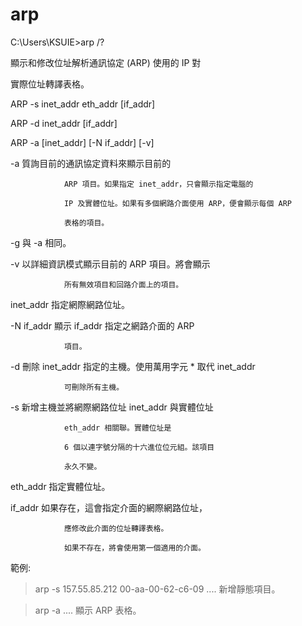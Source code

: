 
# arp


C:\Users\KSUIE>arp /?

顯示和修改位址解析通訊協定 (ARP) 使用的 IP 對

實際位址轉譯表格。

ARP -s inet_addr eth_addr [if_addr]

ARP -d inet_addr [if_addr]

ARP -a [inet_addr] [-N if_addr] [-v]

  -a            質詢目前的通訊協定資料來顯示目前的
  
                ARP 項目。如果指定 inet_addr，只會顯示指定電腦的
                
                IP 及實體位址。如果有多個網路介面使用 ARP，便會顯示每個 ARP
                
                表格的項目。
                
  -g            與 -a 相同。
  
  -v            以詳細資訊模式顯示目前的 ARP 項目。將會顯示
  
                所有無效項目和回路介面上的項目。
                
  inet_addr     指定網際網路位址。
  
  -N if_addr    顯示 if_addr 指定之網路介面的 ARP
  
                項目。
                
  -d            刪除 inet_addr 指定的主機。使用萬用字元 * 取代 inet_addr
  
                可刪除所有主機。
                
  -s            新增主機並將網際網路位址 inet_addr 與實體位址
  
                eth_addr 相關聯。實體位址是
                
                6 個以連字號分隔的十六進位位元組。該項目
                
                永久不變。
                
  eth_addr      指定實體位址。
  
  if_addr       如果存在，這會指定介面的網際網路位址，
  
                應修改此介面的位址轉譯表格。
                
                如果不存在，將會使用第一個適用的介面。
                
範例:

  > arp -s 157.55.85.212   00-aa-00-62-c6-09  .... 新增靜態項目。
  
  > arp -a                                    .... 顯示 ARP 表格。
